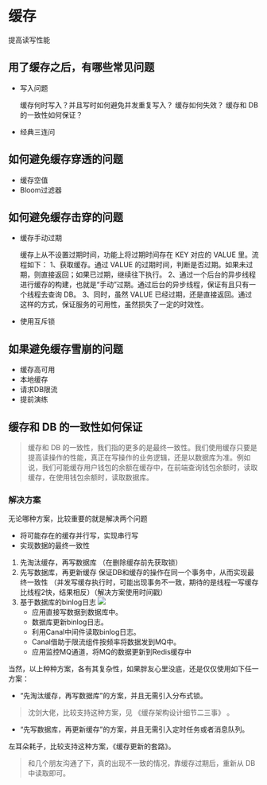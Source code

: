 # 缓存

提高读写性能

## 用了缓存之后，有哪些常见问题

- 写入问题

	缓存何时写入？并且写时如何避免并发重复写入？
	缓存如何失效？
	缓存和 DB 的一致性如何保证？

- 经典三连问
  
## 如何避免缓存穿透的问题

- 缓存空值
- Bloom过滤器
  
## 如何避免缓存击穿的问题

- 缓存手动过期

	缓存上从不设置过期时间，功能上将过期时间存在 KEY 对应的 VALUE 里。流程如下：
	1、获取缓存。通过 VALUE 的过期时间，判断是否过期。如果未过期，则直接返回；如果已过期，继续往下执行。
	2、通过一个后台的异步线程进行缓存的构建，也就是“手动”过期。通过后台的异步线程，保证有且只有一个线程去查询 DB。
	3、同时，虽然 VALUE 已经过期，还是直接返回。通过这样的方式，保证服务的可用性，虽然损失了一定的时效性。

- 使用互斥锁
  
## 如果避免缓存雪崩的问题

- 缓存高可用
- 本地缓存
- 请求DB限流
- 提前演练

## 缓存和 DB 的一致性如何保证

> 缓存和 DB 的一致性，我们指的更多的是最终一致性。我们使用缓存只要是提高读操作的性能，真正在写操作的业务逻辑，还是以数据库为准。例如说，我们可能缓存用户钱包的余额在缓存中，在前端查询钱包余额时，读取缓存，在使用钱包余额时，读取数据库。

### 解决方案

无论哪种方案，比较重要的就是解决两个问题

- 将可能存在的缓存并行写，实现串行写
- 实现数据的最终一致性

1. 先淘汰缓存，再写数据库
	（在删除缓存前先获取锁）
1. 先写数据库，再更新缓存
	保证DB和缓存的操作在同一个事务中，从而实现最终一致性
	（并发写缓存执行时，可能出现事务不一致，期待的是线程一写缓存比线程2快，结果相反）（解决方案使用时间戳）
1. 基于数据库的binlog日志
	![](http://static.iocoder.cn/f434927790ae53b4fa955ecd9952f787)
	- 应用直接写数据到数据库中。
	- 数据库更新binlog日志。
	- 利用Canal中间件读取binlog日志。
	- Canal借助于限流组件按频率将数据发到MQ中。
	- 应用监控MQ通道，将MQ的数据更新到Redis缓存中
	
当然，以上种种方案，各有其复杂性，如果胖友心里没底，还是仅仅使用如下任一方案：

- “先淘汰缓存，再写数据库”的方案，并且无需引入分布式锁。

> 沈剑大佬，比较支持这种方案，见 《缓存架构设计细节二三事》 。

- “先写数据库，再更新缓存”的方案，并且无需引入定时任务或者消息队列。

左耳朵耗子，比较支持这种方案，《缓存更新的套路》。
>和几个朋友沟通了下，真的出现不一致的情况，靠缓存过期后，重新从 DB 中读取即可。
